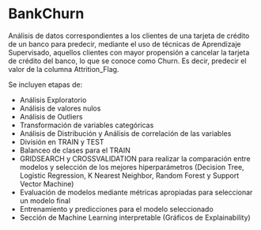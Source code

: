 # BankChurn
Análisis de datos correspondientes a los clientes de una tarjeta de crédito de un banco para predecir, mediante el uso de técnicas de Aprendizaje Supervisado,  aquellos clientes con mayor propensión a cancelar la tarjeta de crédito del banco, lo que se conoce como Churn. Es decir, predecir el valor de la columna Attrition_Flag.

Se incluyen etapas de:
* Análisis Exploratorio
* Análisis de valores nulos
* Análisis de Outliers
* Transformación de variables categóricas
* Análisis de Distribución y Análisis de correlación de las variables
* División en TRAIN y TEST
* Balanceo de clases para el TRAIN
* GRIDSEARCH y CROSSVALIDATION para realizar la comparación entre modelos y selección de los mejores hiperparámetros (Decision Tree, Logistic Regression, K Nearest Neighbor, Random Forest y Support Vector Machine)
* Evaluación de modelos mediante métricas apropiadas para seleccionar un modelo final
* Entrenamiento y predicciones para el modelo seleccionado
* Sección de Machine Learning interpretable (Gráficos de Explainability)
